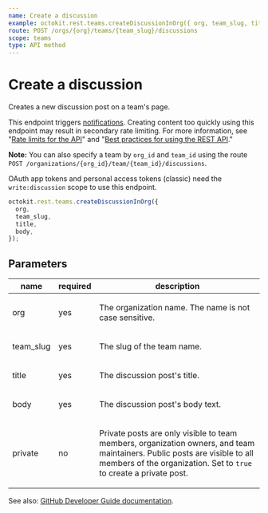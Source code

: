 ```yaml
---
name: Create a discussion
example: octokit.rest.teams.createDiscussionInOrg({ org, team_slug, title, body })
route: POST /orgs/{org}/teams/{team_slug}/discussions
scope: teams
type: API method
---
```


# Create a discussion

Creates a new discussion post on a team's page.

This endpoint triggers [notifications](https://docs.github.com/github/managing-subscriptions-and-notifications-on-github/about-notifications). Creating content too quickly using this endpoint may result in secondary rate limiting. For more information, see "[Rate limits for the API](https://docs.github.com/rest/overview/rate-limits-for-the-rest-api#about-secondary-rate-limits)" and "[Best practices for using the REST API](https://docs.github.com/rest/guides/best-practices-for-using-the-rest-api)."

**Note:** You can also specify a team by `org_id` and `team_id` using the route `POST /organizations/{org_id}/team/{team_id}/discussions`.

OAuth app tokens and personal access tokens (classic) need the `write:discussion` scope to use this endpoint.

```js
octokit.rest.teams.createDiscussionInOrg({
  org,
  team_slug,
  title,
  body,
});
```

## Parameters

<table>
  <thead>
    <tr>
      <th>name</th>
      <th>required</th>
      <th>description</th>
    </tr>
  </thead>
  <tbody>
    <tr><td>org</td><td>yes</td><td>

The organization name. The name is not case sensitive.

</td></tr>
<tr><td>team_slug</td><td>yes</td><td>

The slug of the team name.

</td></tr>
<tr><td>title</td><td>yes</td><td>

The discussion post's title.

</td></tr>
<tr><td>body</td><td>yes</td><td>

The discussion post's body text.

</td></tr>
<tr><td>private</td><td>no</td><td>

Private posts are only visible to team members, organization owners, and team maintainers. Public posts are visible to all members of the organization. Set to `true` to create a private post.

</td></tr>
  </tbody>
</table>

See also: [GitHub Developer Guide documentation](https://docs.github.com/rest/teams/discussions#create-a-discussion).
